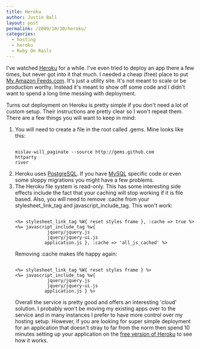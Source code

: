 ```yaml
---
title: Heroku
author: Justin Ball
layout: post
permalink: /2009/10/30/heroku/
categories:
  - hosting
  - heroku
  - Ruby On Rails
---
```

I've watched <a href="http://www.heroku.com">Heroku</a> for a while.  I've even tried to deploy an app there a few times, but never got into it that much.  I needed a cheap (free) place to put <a href="http://my-amazon-feeds.com">My Amazon Feeds.com</a>.  It's just a utility site.  It's not meant to scale or be production worthy.  Instead it's meant to show off some code and I didn't want to spend a long time messing with deployment.

Turns out deployment on Heroku is pretty simple if you don't need a lot of custom setup.  Their instructions are pretty clear so I won't repeat them.  There are a few things you will want to keep in mind:
<ol>
	<li>You will need to create a file in the root called .gems.  Mine looks like this:
<pre><code class="ruby">
mislav-will_paginate --source http://gems.github.com
httparty
river
</pre></code>
  </li>
	<li>Heroku uses <a href="http://www.postgresql.org/">PostgreSQL</a>.  If you have <a href="http://dev.mysql.com/">MySQL</a> specific code or even some sloppy migrations you might have a few problems.</li>
	<li>The Heroku file system is read-only.  This has some interesting side effects include the fact that your caching will stop working if it is file based.  Also, you will need to remove :cache from your stylesheet_link_tag and javascript_include_tag.  This won't work:
<pre><code class="ruby">
<%= stylesheet_link_tag %W{ reset styles frame }, :cache => true %>
<%= javascript_include_tag %w{
            jquery/jquery.js
            jquery/jquery-ui.js
           application.js }, :cache => 'all_js_cached' %>
</pre></code>

Removing :cache makes life happy again:
<pre><code class="ruby">
<%= stylesheet_link_tag %W{ reset styles frame } %>
<%= javascript_include_tag %w{
            jquery/jquery.js
            jquery/jquery-ui.js
           application.js } %>
</pre></code>

Overall the service is pretty good and offers an interesting 'cloud' solution.  I probably won't be moving my existing apps over to the service and in many instances I prefer to have more control over my hosting setup.  However, if you are looking for super simple deployment for an application that doesn't stray to far from the norm then spend 10 minutes setting up your application on the <a href="http://heroku.com/pricing#blossom-1">free version of Heroku</a> to see how it works.

</li>
</ol>

